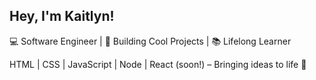 ## Hey, I'm Kaitlyn!

💻 Software Engineer | 🚀 Building Cool Projects | 📚 Lifelong Learner

HTML | CSS | JavaScript | Node | React (soon!) – Bringing ideas to life 🌱


<!--Here are some ideas to get you started:

- 🔭 I’m currently working on ...
- 🌱 I’m currently learning ...
- 👯 I’m looking to collaborate on ...
- 🤔 I’m looking for help with ...
- 💬 Ask me about ...
- 📫 How to reach me: ...
- 😄 Pronouns: ...
- ⚡ Fun fact: ...
-->
